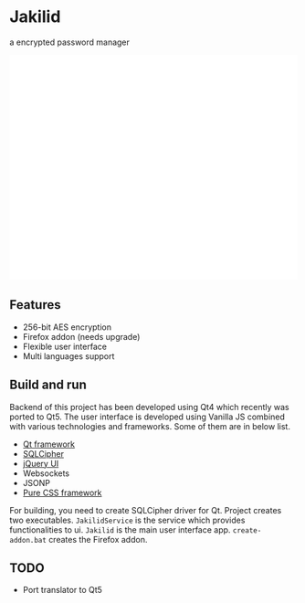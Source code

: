 # Jakilid
a encrypted password manager

![Jakilid Demo](resource/jakilid-demo.gif)

## Features
- 256-bit AES encryption
- Firefox addon (needs upgrade)
- Flexible user interface
- Multi languages support

## Build and run
Backend of this project has been developed using Qt4 which recently was ported to Qt5. The user interface is developed using Vanilla JS combined with various technologies and frameworks. Some of them are in below list.
- [Qt framework](https://doc.qt.io/qt-5/opensourcelicense.html)
- [SQLCipher](https://www.zetetic.net/sqlcipher/license/)
- [jQuery UI](https://jqueryui.com/)
- Websockets
- JSONP
- [Pure CSS framework](https://purecss.io/)

For building, you need to create SQLCipher driver for Qt.
Project creates two executables. `JakilidService` is the service which provides functionalities to ui. `Jakilid` is the main user interface app.
`create-addon.bat` creates the Firefox addon.

## TODO
- Port translator to Qt5